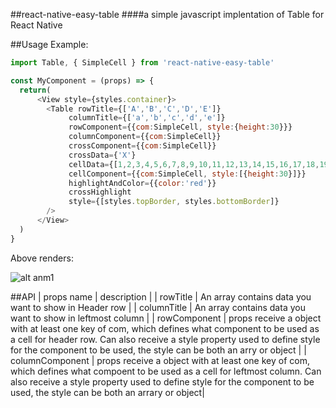 ##react-native-easy-table
####a simple javascript implentation of Table for React Native

##Usage Example:
```javascript
import Table, { SimpleCell } from 'react-native-easy-table'

const MyComponent = (props) => {
  return(
      <View style={styles.container}>
        <Table rowTitle={['A','B','C','D','E']}
             columnTitle={['a','b','c','d','e']}
             rowComponent={{com:SimpleCell, style:{height:30}}}
             columnComponent={{com:SimpleCell}}
             crossComponent={{com:SimpleCell}}
             crossData={'X'}
             cellData={[1,2,3,4,5,6,7,8,9,10,11,12,13,14,15,16,17,18,19,20,21,22,23,24,25]}
             cellComponent={{com:SimpleCell, style:[{height:30}]}}
             highlightAndColor={{color:'red'}}
             crossHighlight
             style={[styles.topBorder, styles.bottomBorder]}
        />
      </View>
  )
}
```
Above renders:

![alt anm1](https://github.com/pandafeeder/react-native-easy-table/blob/master/screenshoot/QQ20170224-011233-HD.gif)


##API
| props name   | description |
| rowTitle     | An array contains data you want to show in Header row |
| columnTitle  | An array contains data you want to show in leftmost column |
| rowComponent | props receive a object with at least one key of com, which defines what component to be used as a cell for header row. Can also receive a style property used to define style for the component to be used, the style can be both an arry or object |
| columnComponent | props receive a object with at least one key of com, which defines what compoent to be used as a cell for leftmost column. Can also receive a style property used to define style for the component to be used, the style can be both an arrary or object|


